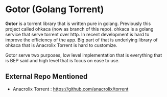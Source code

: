 # Gotor (Golang Torrent)

**Gotor** is a torrent library that is written pure in golang. Previously this project called ohkaca (now as branch of this repo). ohkaca is a golang service that serve torrent over http. In recent development is hard to improve the efficiency of the app. Big part of that is underlying library of ohkaca that is Anacrolix Torrent is hard to customize.

Gotor serve two purposes, low level implementation that is everything that is BEP said and high level that is focus on ease to use.

## External Repo Mentioned

+ Anacrolix Torrent : https://github.com/anacrolix/torrent

